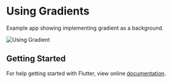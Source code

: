 # Using Gradients

Example app showing implementing gradient as a background.


![Using Gradient](https://user-images.githubusercontent.com/74393555/99682404-fa746c80-2aa0-11eb-9534-607ae5b15c9f.png)


## Getting Started

For help getting started with Flutter, view online [documentation](http://flutter.dev/).
